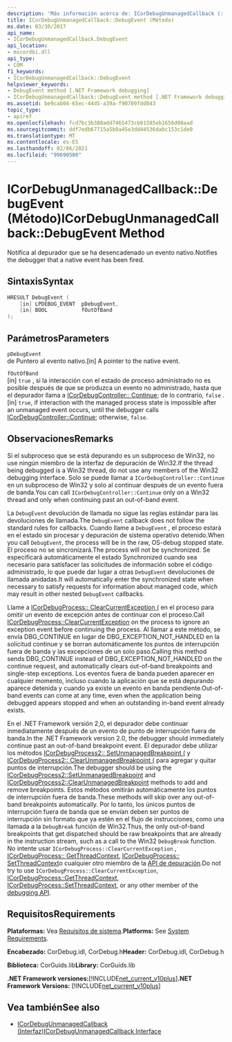```yaml
---
description: 'Más información acerca de: ICorDebugUnmanagedCallback (::D ebugEvent (método)'
title: ICorDebugUnmanagedCallback::DebugEvent (Método)
ms.date: 03/30/2017
api_name:
- ICorDebugUnmanagedCallback.DebugEvent
api_location:
- mscordbi.dll
api_type:
- COM
f1_keywords:
- ICorDebugUnmanagedCallback::DebugEvent
helpviewer_keywords:
- DebugEvent method [.NET Framework debugging]
- ICorDebugUnmanagedCallback::DebugEvent method [.NET Framework debugging]
ms.assetid: be9cab04-65ec-44d5-a39a-f90709fdd043
topic_type:
- apiref
ms.openlocfilehash: fcd7bc3b380add7465473cb01585eb1656d00aad
ms.sourcegitcommit: ddf7edb67715a5b9a45e3dd44536dabc153c1de0
ms.translationtype: MT
ms.contentlocale: es-ES
ms.lasthandoff: 02/06/2021
ms.locfileid: "99690580"
---
```

# <a name="icordebugunmanagedcallbackdebugevent-method"></a><span data-ttu-id="038b1-103">ICorDebugUnmanagedCallback::DebugEvent (Método)</span><span class="sxs-lookup"><span data-stu-id="038b1-103">ICorDebugUnmanagedCallback::DebugEvent Method</span></span>

<span data-ttu-id="038b1-104">Notifica al depurador que se ha desencadenado un evento nativo.</span><span class="sxs-lookup"><span data-stu-id="038b1-104">Notifies the debugger that a native event has been fired.</span></span>  
  
## <a name="syntax"></a><span data-ttu-id="038b1-105">Sintaxis</span><span class="sxs-lookup"><span data-stu-id="038b1-105">Syntax</span></span>  
  
```cpp  
HRESULT DebugEvent (  
    [in] LPDEBUG_EVENT  pDebugEvent,  
    [in] BOOL           fOutOfBand  
);  
```  
  
## <a name="parameters"></a><span data-ttu-id="038b1-106">Parámetros</span><span class="sxs-lookup"><span data-stu-id="038b1-106">Parameters</span></span>  

 `pDebugEvent`  
 <span data-ttu-id="038b1-107">de Puntero al evento nativo.</span><span class="sxs-lookup"><span data-stu-id="038b1-107">[in] A pointer to the native event.</span></span>  
  
 `fOutOfBand`  
 <span data-ttu-id="038b1-108">[in] `true` , si la interacción con el estado de proceso administrado no es posible después de que se produzca un evento no administrado, hasta que el depurador llama a [ICorDebugController:: Continue](icordebugcontroller-continue-method.md); de lo contrario, `false` .</span><span class="sxs-lookup"><span data-stu-id="038b1-108">[in] `true`, if interaction with the managed process state is impossible after an unmanaged event occurs, until the debugger calls [ICorDebugController::Continue](icordebugcontroller-continue-method.md); otherwise, `false`.</span></span>  
  
## <a name="remarks"></a><span data-ttu-id="038b1-109">Observaciones</span><span class="sxs-lookup"><span data-stu-id="038b1-109">Remarks</span></span>  

 <span data-ttu-id="038b1-110">Si el subproceso que se está depurando es un subproceso de Win32, no use ningún miembro de la interfaz de depuración de Win32.</span><span class="sxs-lookup"><span data-stu-id="038b1-110">If the thread being debugged is a Win32 thread, do not use any members of the Win32 debugging interface.</span></span> <span data-ttu-id="038b1-111">Solo se puede llamar a `ICorDebugController::Continue` en un subproceso de Win32 y solo al continuar después de un evento fuera de banda.</span><span class="sxs-lookup"><span data-stu-id="038b1-111">You can call `ICorDebugController::Continue` only on a Win32 thread and only when continuing past an out-of-band event.</span></span>  
  
 <span data-ttu-id="038b1-112">La `DebugEvent` devolución de llamada no sigue las reglas estándar para las devoluciones de llamada.</span><span class="sxs-lookup"><span data-stu-id="038b1-112">The `DebugEvent` callback does not follow the standard rules for callbacks.</span></span> <span data-ttu-id="038b1-113">Cuando llame a `DebugEvent` , el proceso estará en el estado sin procesar y depuración de sistema operativo detenido.</span><span class="sxs-lookup"><span data-stu-id="038b1-113">When you call `DebugEvent`, the process will be in the raw, OS-debug stopped state.</span></span> <span data-ttu-id="038b1-114">El proceso no se sincronizará.</span><span class="sxs-lookup"><span data-stu-id="038b1-114">The process will not be synchronized.</span></span> <span data-ttu-id="038b1-115">Se especificará automáticamente el estado Synchronized cuando sea necesario para satisfacer las solicitudes de información sobre el código administrado, lo que puede dar lugar a otras `DebugEvent` devoluciones de llamada anidadas.</span><span class="sxs-lookup"><span data-stu-id="038b1-115">It will automatically enter the synchronized state when necessary to satisfy requests for information about managed code, which may result in other nested `DebugEvent` callbacks.</span></span>  
  
 <span data-ttu-id="038b1-116">Llame a [ICorDebugProcess:: ClearCurrentException (](icordebugprocess-clearcurrentexception-method.md) en el proceso para omitir un evento de excepción antes de continuar con el proceso.</span><span class="sxs-lookup"><span data-stu-id="038b1-116">Call [ICorDebugProcess::ClearCurrentException](icordebugprocess-clearcurrentexception-method.md) on the process to ignore an exception event before continuing the process.</span></span> <span data-ttu-id="038b1-117">Al llamar a este método, se envía DBG_CONTINUE en lugar de DBG_EXCEPTION_NOT_HANDLED en la solicitud continue y se borran automáticamente los puntos de interrupción fuera de banda y las excepciones de un solo paso.</span><span class="sxs-lookup"><span data-stu-id="038b1-117">Calling this method sends DBG_CONTINUE instead of DBG_EXCEPTION_NOT_HANDLED on the continue request, and automatically clears out-of-band breakpoints and single-step exceptions.</span></span> <span data-ttu-id="038b1-118">Los eventos fuera de banda pueden aparecer en cualquier momento, incluso cuando la aplicación que se está depurando aparece detenida y cuando ya existe un evento en banda pendiente.</span><span class="sxs-lookup"><span data-stu-id="038b1-118">Out-of-band events can come at any time, even when the application being debugged appears stopped and when an outstanding in-band event already exists.</span></span>  
  
 <span data-ttu-id="038b1-119">En el .NET Framework versión 2,0, el depurador debe continuar inmediatamente después de un evento de punto de interrupción fuera de banda.</span><span class="sxs-lookup"><span data-stu-id="038b1-119">In the .NET Framework version 2.0, the debugger should immediately continue past an out-of-band breakpoint event.</span></span> <span data-ttu-id="038b1-120">El depurador debe utilizar los métodos [ICorDebugProcess2:: SetUnmanagedBreakpoint (](icordebugprocess2-setunmanagedbreakpoint-method.md) y [ICorDebugProcess2:: ClearUnmanagedBreakpoint (](icordebugprocess2-clearunmanagedbreakpoint-method.md) para agregar y quitar puntos de interrupción.</span><span class="sxs-lookup"><span data-stu-id="038b1-120">The debugger should be using the [ICorDebugProcess2::SetUnmanagedBreakpoint](icordebugprocess2-setunmanagedbreakpoint-method.md) and [ICorDebugProcess2::ClearUnmanagedBreakpoint](icordebugprocess2-clearunmanagedbreakpoint-method.md) methods to add and remove breakpoints.</span></span> <span data-ttu-id="038b1-121">Estos métodos omitirán automáticamente los puntos de interrupción fuera de banda.</span><span class="sxs-lookup"><span data-stu-id="038b1-121">These methods will skip over any out-of-band breakpoints automatically.</span></span> <span data-ttu-id="038b1-122">Por lo tanto, los únicos puntos de interrupción fuera de banda que se envían deben ser puntos de interrupción sin formato que ya estén en el flujo de instrucciones, como una llamada a la `DebugBreak` función de Win32.</span><span class="sxs-lookup"><span data-stu-id="038b1-122">Thus, the only out-of-band breakpoints that get dispatched should be raw breakpoints that are already in the instruction stream, such as a call to the Win32 `DebugBreak` function.</span></span> <span data-ttu-id="038b1-123">No intente usar `ICorDebugProcess::ClearCurrentException` , [ICorDebugProcess:: GetThreadContext](icordebugprocess-getthreadcontext-method.md), [ICorDebugProcess:: SetThreadContext](icordebugprocess-setthreadcontext-method.md)o cualquier otro miembro de la [API de depuración](index.md).</span><span class="sxs-lookup"><span data-stu-id="038b1-123">Do not try to use `ICorDebugProcess::ClearCurrentException`, [ICorDebugProcess::GetThreadContext](icordebugprocess-getthreadcontext-method.md), [ICorDebugProcess::SetThreadContext](icordebugprocess-setthreadcontext-method.md), or any other member of the [debugging API](index.md).</span></span>  
  
## <a name="requirements"></a><span data-ttu-id="038b1-124">Requisitos</span><span class="sxs-lookup"><span data-stu-id="038b1-124">Requirements</span></span>  

 <span data-ttu-id="038b1-125">**Plataformas:** Vea [Requisitos de sistema](../../get-started/system-requirements.md).</span><span class="sxs-lookup"><span data-stu-id="038b1-125">**Platforms:** See [System Requirements](../../get-started/system-requirements.md).</span></span>  
  
 <span data-ttu-id="038b1-126">**Encabezado:** CorDebug.idl, CorDebug.h</span><span class="sxs-lookup"><span data-stu-id="038b1-126">**Header:** CorDebug.idl, CorDebug.h</span></span>  
  
 <span data-ttu-id="038b1-127">**Biblioteca:** CorGuids.lib</span><span class="sxs-lookup"><span data-stu-id="038b1-127">**Library:** CorGuids.lib</span></span>  
  
 <span data-ttu-id="038b1-128">**.NET Framework versiones:**[!INCLUDE[net_current_v10plus](../../../../includes/net-current-v10plus-md.md)]</span><span class="sxs-lookup"><span data-stu-id="038b1-128">**.NET Framework Versions:** [!INCLUDE[net_current_v10plus](../../../../includes/net-current-v10plus-md.md)]</span></span>  
  
## <a name="see-also"></a><span data-ttu-id="038b1-129">Vea también</span><span class="sxs-lookup"><span data-stu-id="038b1-129">See also</span></span>

- [<span data-ttu-id="038b1-130">ICorDebugUnmanagedCallback (Interfaz)</span><span class="sxs-lookup"><span data-stu-id="038b1-130">ICorDebugUnmanagedCallback Interface</span></span>](icordebugunmanagedcallback-interface.md)
